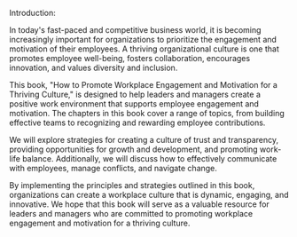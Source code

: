 Introduction:

In today's fast-paced and competitive business world, it is becoming increasingly important for organizations to prioritize the engagement and motivation of their employees. A thriving organizational culture is one that promotes employee well-being, fosters collaboration, encourages innovation, and values diversity and inclusion.

This book, "How to Promote Workplace Engagement and Motivation for a Thriving Culture," is designed to help leaders and managers create a positive work environment that supports employee engagement and motivation. The chapters in this book cover a range of topics, from building effective teams to recognizing and rewarding employee contributions.

We will explore strategies for creating a culture of trust and transparency, providing opportunities for growth and development, and promoting work-life balance. Additionally, we will discuss how to effectively communicate with employees, manage conflicts, and navigate change.

By implementing the principles and strategies outlined in this book, organizations can create a workplace culture that is dynamic, engaging, and innovative. We hope that this book will serve as a valuable resource for leaders and managers who are committed to promoting workplace engagement and motivation for a thriving culture.
